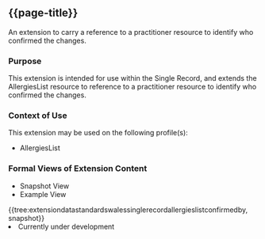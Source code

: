 <div class="warning"><span class="ImplementWarn"></span></div>

## {{page-title}}
An extension to carry a reference to a practitioner resource to identify who confirmed the changes.

### Purpose
This extension is intended for use within the Single Record, and extends the AllergiesList resource to reference to a practitioner resource to identify who confirmed the changes.

### Context of Use
This extension may be used on the following profile(s):
* AllergiesList

### Formal Views of Extension Content
<div class="tab-wrap">
  <ul class="tab-head">
    <li class="tablink tab-active" onclick="openCity(this,'tabsnap')" data-target="tabsnap">
      Snapshot View
    </li>
    <li class="tablink" onclick="openCity(this,'tabeg')" data-target="tabeg">
      Example View
    </li>
  </ul>
  <div class="tab-main">
    <div id="tabsnap" class="tabcontent active">      
      {{tree:extensiondatastandardswalessinglerecordallergieslistconfirmedby, snapshot}}
    </div>
    <div id="tabeg" class="tabcontent">
      <list>
         <li>Currently under development</li>
      </list>
    </div>
  </div>
</div>